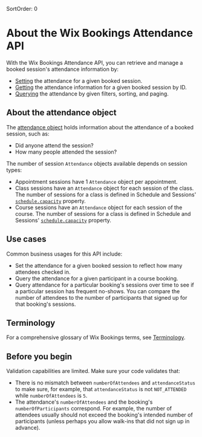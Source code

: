SortOrder: 0
# About the Wix Bookings Attendance API


With the Wix Bookings Attendance API,  you can retrieve and manage a booked session's attendance information by: 

* [Setting](https://dev.wix.com/api/rest/wix-bookings/attendance/set-attendance) the attendance for a given booked session.
* [Getting](https://dev.wix.com/api/rest/wix-bookings/attendance/get-attendance) the attendance information for a given booked session by ID.
* [Querying](https://dev.wix.com/api/rest/wix-bookings/attendance/query-attendance) the attendance by given filters, sorting, and paging.

## About the attendance object

The [attendance object](https://dev.wix.com/api/rest/wix-bookings/attendance/attendance-object) holds information about the attendance of a booked session, such as: 
* Did anyone attend the session? 
* How many people attended the session?

The number of session `Attendance` objects available depends on session types:  
+ Appointment sessions have 1 `Attendance` object per appointment.
+ Class sessions have an `Attendance` object for each session of the class. The number of sessions for a class is defined in Schedule and Sessions' [`schedule.capacity`](https://dev.wix.com/api/rest/wix-bookings/schedules-and-sessions/schedule/schedule-object) property.
+ Course sessions have an `Attendance` object for each session of the course. The number of sessions for a class is defined in Schedule and Sessions' [`schedule.capacity`](https://dev.wix.com/api/rest/wix-bookings/schedules-and-sessions/schedule/schedule-object) property.


## Use cases

Common business usages for this API include:

* Set the attendance for a given booked session to reflect how many attendees checked in.
* Query the attendance for a given participant in a course booking.
* Query attendance for a particular booking's sessions over time to see if a particular session has frequent no-shows. You can compare the number of attendees to the number of participants that signed up for that booking's sessions. 

## Terminology

For a comprehensive glossary of Wix Bookings terms, see [Terminology](https://dev.wix.com/api/rest/wix-bookings/terminology).


## Before you begin

Validation capabilities are limited. Make sure your code validates that: 
+ There is no mismatch between `numberOfAttendees` and `attendanceStatus` to make sure, for example, that `attendanceStatus` is not `NOT_ATTENDED` while `numberOfAttendees` is `5`. 
+ The attendance's `numberOfAttendees` and the booking's `numberOfParticipants` correspond. For example, the number of attendees usually should not exceed the booking's intended number of participants (unless perhaps you allow walk-ins that did not sign up in advance).